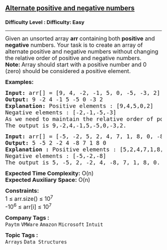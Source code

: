<h2><a href="https://www.geeksforgeeks.org/problems/array-of-alternate-ve-and-ve-nos1401/1?timeMachineDate=2024-09-14">Alternate positive and negative numbers</a></h2><h3>Difficulty Level : Difficulty: Easy</h3><hr><div class="problems_problem_content__Xm_eO"><p><span style="font-size: 18px;">Given an unsorted array <strong>arr </strong>containing<strong> </strong>both<strong> </strong><strong>positive</strong> and <strong>negative</strong> numbers. Your task is to create an array of alternate positive and negative numbers without changing the relative order of positive and negative numbers.<br><strong>Note: </strong>Array should start with a positive number and 0 (zero) should be considered a positive element.</span></p>
<p><span style="font-size: 18px;"><strong>Examples:</strong></span></p>
<pre><span style="font-size: 18px;"><strong>Input: </strong>arr[] = [9, 4, -2, -1, 5, 0, -5, -3, 2]
<strong>Output: </strong>9 -2 4 -1 5 -5 0 -3 2
<strong>Explanation: </strong>Positive elements : [9,4,5,0,2]
Negative elements : [-2,-1,-5,-3]
As we need to maintain the relative order of postive elements and negative elements we will pick each element from the positive and negative and will store them. If any of the positive and negative numbersare completed. we will continue with the remaining signed elements.<br>The output is 9,-2,4,-1,5,-5,0,-3,2.
</span></pre>
<pre><span style="font-size: 18px;"><strong>Input: </strong>arr[] = [-5, -2, 5, 2, 4, 7, 1, 8, 0, -8]
<strong>Output: </strong>5 -5 2 -2 4 -8 7 1 8 0
<strong>Explanation : </strong>Positive elements : [5,2,4,7,1,8,0]
Negative elements : [-5,-2,-8]
The output is 5, -5, 2, -2, 4, -8, 7, 1, 8, 0.</span></pre>
<p><span style="font-size: 18px;"><strong>Expected Time Complexity:</strong> O(n)<br><strong>Expected Auxiliary Space:</strong> O(n)</span></p>
<p><span style="font-size: 18px;"><strong>Constraints:</strong><br>1 ≤ arr.size() ≤ 10<sup>7</sup><br>-10<sup>6</sup> ≤ arr[i] ≤ 10<sup>7</sup></span></p></div><p><span style=font-size:18px><strong>Company Tags : </strong><br><code>Paytm</code>&nbsp;<code>VMWare</code>&nbsp;<code>Amazon</code>&nbsp;<code>Microsoft</code>&nbsp;<code>Intuit</code>&nbsp;<br><p><span style=font-size:18px><strong>Topic Tags : </strong><br><code>Arrays</code>&nbsp;<code>Data Structures</code>&nbsp;